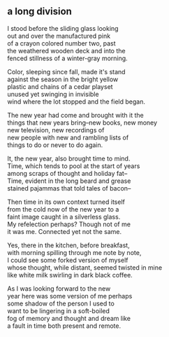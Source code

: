 ## a long division

I stood before the sliding glass looking   
out and over the manufactured pink  
of a crayon colored number two, past  
the weathered wooden deck and into the   
fenced stillness of a winter-gray morning.  

Color, sleeping since fall, made it's stand    
against the season in the bright yellow     
plastic and chains of a cedar playset      
unused yet swinging in invisible   
wind where the lot stopped and the field began.  

The new year had come and brought with it the    
things that new years bring–new books, new money  
new television, new recordings of   
new people with new and rambling lists of   
things to do or never to do again.

It, the new year, also brought time to mind.    
Time, which tends to pool at the start of years      
among scraps of thought and holiday fat–    
Time, evident in the long beard and grease  
stained pajammas that told tales of bacon–  

Then time in its own context turned itself  
from the cold now of the new year to a      
faint image caught in a silverless glass.  
My refelection perhaps? Though not of me  
it was me. Connected yet not the same.   

Yes, there in the kitchen, before breakfast,    
with morning spilling through me note by note,  
I could see some forked version of myself  
whose thought, while distant, seemed twisted in mine  
like white milk swirling in dark black coffee.   
        
As I was looking forward to the new    
year here was some version of me perhaps    
some shadow of the person I used to  
want to be lingering in a soft-boiled  
fog of memory and thought and dream like    
a fault in time both present and remote.  


